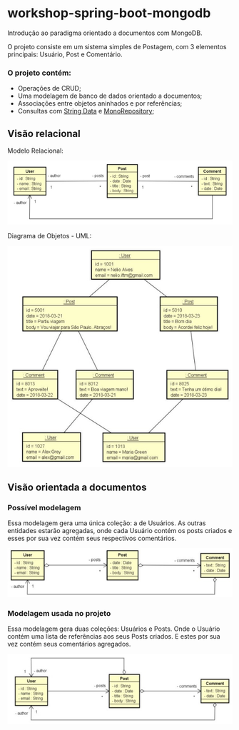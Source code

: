 # workshop-spring-boot-mongodb

Introdução ao paradigma orientado a documentos com MongoDB.

O projeto consiste em um sistema simples de Postagem, com 3 elementos principais: Usuário, Post e Comentário.

### O projeto contém:
* Operações de CRUD;
* Uma modelagem de banco de dados orientado a documentos;
* Associações entre objetos aninhados e por referências;
* Consultas com [String Data](https://docs.spring.io/spring-data/mongodb/docs/current/reference/html/#reference) e [MonoRepository](https://docs.mongodb.com/manual/reference/operator/query/regex/);

## Visão relacional
Modelo Relacional:

![Imagem ModeloRelacional](https://github.com/icarodebarros/workshop-spring-boot-mongodb/blob/master/src/main/resources/images/ModeloRelacional.jpg)

Diagrama de Objetos - UML:

![Imagem DiagramaUML](https://github.com/icarodebarros/workshop-spring-boot-mongodb/blob/master/src/main/resources/images/DiagramaDeObjetosUML.jpg)

## Visão orientada a documentos

### Possível modelagem
Essa modelagem gera uma única coleção: a de Usuários. As outras entidades estarão agregadas, onde cada Usuário contém os posts criados e esses por sua vez contém seus respectivos comentários.

![Imagem Design1](https://github.com/icarodebarros/workshop-spring-boot-mongodb/blob/master/src/main/resources/images/Design1.jpg)

### Modelagem usada no projeto
Essa modelagem gera duas coleções: Usuários e Posts. Onde o Usuário contém uma lista de referências aos seus Posts criados. E estes por sua vez contém seus comentários agregados.

![Imagem Design2](https://github.com/icarodebarros/workshop-spring-boot-mongodb/blob/master/src/main/resources/images/Design2.jpg)

